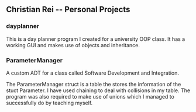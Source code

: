 ## Christian Rei -- Personal Projects

### dayplanner
This is a day planner program I created for a university OOP class. It has a working GUI and makes use of objects and inheritance.

### ParameterManager
A custom ADT for a class called Software Development and Integration. 

The ParameterManager struct is a table the stores the information of the stuct Parameter. I have used chaining to deal with collisions in my table. The program was also required to make use of unions which I managed to successfully do by teaching myself.



